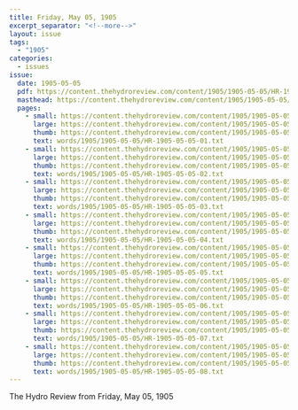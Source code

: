 ```yaml
---
title: Friday, May 05, 1905
excerpt_separator: "<!--more-->"
layout: issue
tags:
  - "1905"
categories:
  - issues
issue:
  date: 1905-05-05
  pdf: https://content.thehydroreview.com/content/1905/1905-05-05/HR-1905-05-05.pdf
  masthead: https://content.thehydroreview.com/content/1905/1905-05-05/masthead/HR-1905-05-05.jpg
  pages:
    - small: https://content.thehydroreview.com/content/1905/1905-05-05/small/HR-1905-05-05-01.jpg
      large: https://content.thehydroreview.com/content/1905/1905-05-05/large/HR-1905-05-05-01.jpg
      thumb: https://content.thehydroreview.com/content/1905/1905-05-05/thumbnails/HR-1905-05-05-01.jpg
      text: words/1905/1905-05-05/HR-1905-05-05-01.txt
    - small: https://content.thehydroreview.com/content/1905/1905-05-05/small/HR-1905-05-05-02.jpg
      large: https://content.thehydroreview.com/content/1905/1905-05-05/large/HR-1905-05-05-02.jpg
      thumb: https://content.thehydroreview.com/content/1905/1905-05-05/thumbnails/HR-1905-05-05-02.jpg
      text: words/1905/1905-05-05/HR-1905-05-05-02.txt
    - small: https://content.thehydroreview.com/content/1905/1905-05-05/small/HR-1905-05-05-03.jpg
      large: https://content.thehydroreview.com/content/1905/1905-05-05/large/HR-1905-05-05-03.jpg
      thumb: https://content.thehydroreview.com/content/1905/1905-05-05/thumbnails/HR-1905-05-05-03.jpg
      text: words/1905/1905-05-05/HR-1905-05-05-03.txt
    - small: https://content.thehydroreview.com/content/1905/1905-05-05/small/HR-1905-05-05-04.jpg
      large: https://content.thehydroreview.com/content/1905/1905-05-05/large/HR-1905-05-05-04.jpg
      thumb: https://content.thehydroreview.com/content/1905/1905-05-05/thumbnails/HR-1905-05-05-04.jpg
      text: words/1905/1905-05-05/HR-1905-05-05-04.txt
    - small: https://content.thehydroreview.com/content/1905/1905-05-05/small/HR-1905-05-05-05.jpg
      large: https://content.thehydroreview.com/content/1905/1905-05-05/large/HR-1905-05-05-05.jpg
      thumb: https://content.thehydroreview.com/content/1905/1905-05-05/thumbnails/HR-1905-05-05-05.jpg
      text: words/1905/1905-05-05/HR-1905-05-05-05.txt
    - small: https://content.thehydroreview.com/content/1905/1905-05-05/small/HR-1905-05-05-06.jpg
      large: https://content.thehydroreview.com/content/1905/1905-05-05/large/HR-1905-05-05-06.jpg
      thumb: https://content.thehydroreview.com/content/1905/1905-05-05/thumbnails/HR-1905-05-05-06.jpg
      text: words/1905/1905-05-05/HR-1905-05-05-06.txt
    - small: https://content.thehydroreview.com/content/1905/1905-05-05/small/HR-1905-05-05-07.jpg
      large: https://content.thehydroreview.com/content/1905/1905-05-05/large/HR-1905-05-05-07.jpg
      thumb: https://content.thehydroreview.com/content/1905/1905-05-05/thumbnails/HR-1905-05-05-07.jpg
      text: words/1905/1905-05-05/HR-1905-05-05-07.txt
    - small: https://content.thehydroreview.com/content/1905/1905-05-05/small/HR-1905-05-05-08.jpg
      large: https://content.thehydroreview.com/content/1905/1905-05-05/large/HR-1905-05-05-08.jpg
      thumb: https://content.thehydroreview.com/content/1905/1905-05-05/thumbnails/HR-1905-05-05-08.jpg
      text: words/1905/1905-05-05/HR-1905-05-05-08.txt
---
```


The Hydro Review from Friday, May 05, 1905

<!--more-->

